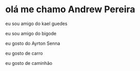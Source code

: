 # olá me chamo Andrew Pereira

eu sou amigo do kael guedes

eu sou amigo do bigode

eu gosto do Ayrton Senna

eu gosto de carro

eu gosto de caminhão 

